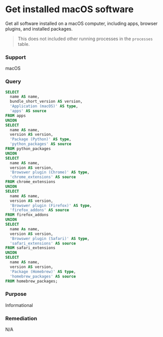 # Get installed macOS software

Get all software installed on a macOS computer, including apps, browser plugins, and installed packages.

> This does not included other running processes in the `processes` table.

### Support
macOS

### Query
```sql
SELECT
  name AS name,
  bundle_short_version AS version,
  'Application (macOS)' AS type,
  'apps' AS source
FROM apps
UNION
SELECT
  name AS name,
  version AS version,
  'Package (Python)' AS type,
  'python_packages' AS source
FROM python_packages
UNION
SELECT
  name AS name,
  version AS version,
  'Browswer plugin (Chrome)' AS type,
  'chrome_extensions' AS source
FROM chrome_extensions
UNION
SELECT
  name AS name,
  version AS version,
  'Browswer plugin (Firefox)' AS type,
  'firefox_addons' AS source
FROM firefox_addons
UNION
SELECT
  name As name,
  version AS version,
  'Browswer plugin (Safari)' AS type,
  'safari_extensions' AS source
FROM safari_extensions
UNION
SELECT
  name AS name,
  version AS version,
  'Package (Homebrew)' AS type,
  'homebrew_packages' AS source
FROM homebrew_packages;
```

### Purpose

Informational

### Remediation

N/A
